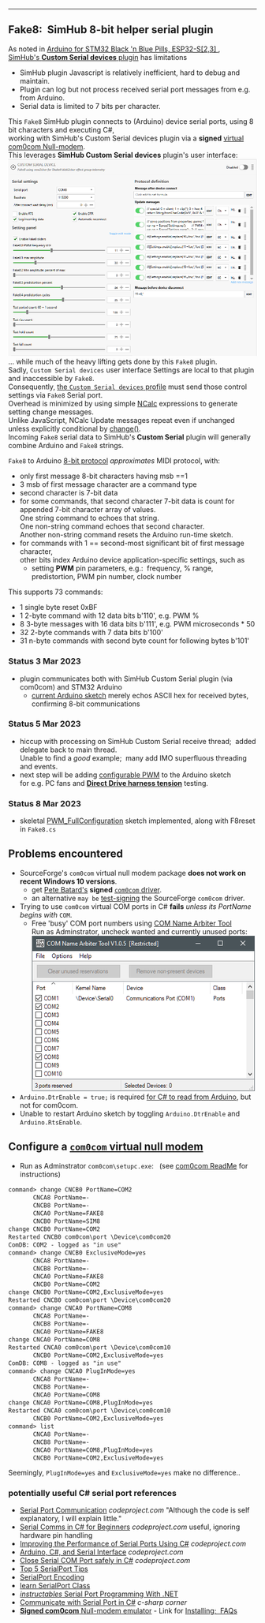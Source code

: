 
---
Fake8:&nbsp; SimHub 8-bit helper serial plugin
---

As noted in [Arduino for STM32 Black 'n Blue Pills, ESP32-S[2,3] ](https://blekenbleu.github.io/Arduino/),  
 [SimHub's **Custom Serial devices** plugin](https://github.com/SHWotever/SimHub/wiki/Custom-serial-devices) has limitations
- SimHub plugin Javascript is relatively inefficient, hard to debug and maintain.
- Plugin can log but not process received serial port messages from e.g. from Arduino.
- Serial data is limited to 7 bits per character.

This `Fake8` SimHub plugin connects to (Arduino) device serial ports,
using 8 bit characters and executing C#,  
working with SimHub's Custom Serial devices plugin
via a **signed** [virtual com0com Null-modem](https://pete.akeo.ie/2011/07/com0com-signed-drivers.html).  
This leverages **SimHub Custom Serial devices** plugin's user interface:  
![](Fake8.png)  
... while much of the heavy lifting gets done by this `Fake8` plugin.  
Sadly, `Custom Serial devices` user interface Settings are local to that plugin
and inaccessible by `Fake8`.  
Consequently, [the `Custom Serial devices` profile](https://raw.githubusercontent.com/blekenbleu/SimHub-profiles/main/Fake8.shsds)
 must send those control settings via `Fake8` Serial port.  
Overhead is minimized by using simple [NCalc](https://github.com/SHWotever/ncalc) expressions to generate setting change messages.  
Unlike JavaScript, NCalc Update messages repeat even if unchanged unless explicitly conditional
 by [change()](https://github.com/SHWotever/SimHub/wiki/NCalc-scripting).  
Incoming `Fake8` serial data to SimHub's **Custom Serial** plugin will generally combine Arduino and `Fake8` strings.

`Fake8` to Arduino [8-bit protocol](https://github.com/blekenbleu/Arduino-Blue-Pill/blob/main/8-bit.md) *approximates* MIDI protocol, with:  
- only first message 8-bit characters having msb ==1
- 3 msb of first message character are a command type
- second character is 7-bit data
- for some commands, that second character 7-bit data is count for appended 7-bit character array of values.  
  One string command to echoes that string.  
  One non-string command echoes that second character.  
  Another non-string command resets the Arduino run-time sketch.
- for commands with 1 == second-most significant bit of first message character,  
  other bits index Arduino device application-specific settings, such as
  - setting **PWM** pin parameters, e.g.:&nbsp; frequency, % range, predistortion, PWM pin number, clock number

This supports 73 commands:
   - 1 single byte reset 0xBF
   - 1 2-byte command with 12 data bits b'110', e.g. PWM %
   - 8 3-byte messages with 16 data bits b'111', e.g. PWM microseconds * 50
   - 32 2-byte commands with 7 data bits b'100'
   - 31 n-byte commands with second byte count for following bytes b'101'

### Status 3 Mar 2023
- plugin communicates both with SimHub Custom Serial plugin (via com0com) and STM32 Arduino
   - [current Arduino sketch](https://github.com/blekenbleu/Arduino-Blue-Pill/tree/main/Blue_ASCII)
   merely echos ASCII hex for received bytes, confirming 8-bit communications
### Status 5 Mar 2023
- hiccup with processing on SimHub Custom Serial receive thread;&nbsp; added delegate back to main thread.  
  Unable to find a *good* example;&nbsp; many add IMO superfluous threading and events.
- next step will be adding [configurable PWM](https://github.com/blekenbleu/Arduino-Blue-Pill/tree/main/PWM_FullConfiguration) to the Arduino sketch  
  for e.g. PC fans and [**Direct Drive harness tension**](https://github.com/blekenbleu/Direct-Drive-harness-tension-tester) testing.
### Status 8 Mar 2023
- skeletal [PWM_FullConfiguration](https://github.com/blekenbleu/Arduino-Blue-Pill/tree/main/PWM_FullConfiguration) sketch implemented, along with F8reset in `Fake8.cs`  

## Problems encountered
- SourceForge's `com0com` virtual null modem package **does not work on recent Windows 10 versions**.
   - get [Pete Batard's](https://pete.akeo.ie/2011/07/com0com-signed-drivers.html) **signed** [`com0com` driver](https://files.akeo.ie/blog/com0com.7z).
   - an alternative `may be` [test-signing](https://learn.microsoft.com/en-us/windows-hardware/drivers/install/the-testsigning-boot-configuration-option) the SourceForge `com0com` driver.
- Trying to use `com0com` virtual COM ports in C# **fails** *unless its PortName begins with* `COM`.  
    - Free 'busy' COM port numbers using [COM Name Arbiter Tool](https://www.uwe-sieber.de/misc_tools_e.html#com_ports)  
       Run as Adminstrator, uncheck wanted and currently unused ports:  
       ![](Arbiter.png)  
- `Arduino.DtrEnable = true;` is required [for C# to read from Arduino](https://forum.arduino.cc/t/serial-communication-with-c-program-serialdatareceivedeventhandler-doesnt-work/108564/3), but not for com0com.
- Unable to restart Arduino sketch by toggling `Arduino.DtrEnable` and `Arduino.RtsEnable`.

## Configure a [`com0com` virtual null modem](https://files.akeo.ie/blog/com0com.7z)
- Run as Adminstrator `com0com\setupc.exe`: &nbsp;   (see [com0com ReadMe](https://raw.githubusercontent.com/paulakg4/com0com/master/ReadMe) for instructions)
```
command> change CNCB0 PortName=COM2
       CNCA8 PortName=-
       CNCB8 PortName=-
       CNCA0 PortName=FAKE8
       CNCB0 PortName=SIM8
change CNCB0 PortName=COM2
Restarted CNCB0 com0com\port \Device\com0com20
ComDB: COM2 - logged as "in use"
command> change CNCB0 ExclusiveMode=yes
       CNCA8 PortName=-
       CNCB8 PortName=-
       CNCA0 PortName=FAKE8
       CNCB0 PortName=COM2
change CNCB0 PortName=COM2,ExclusiveMode=yes
Restarted CNCB0 com0com\port \Device\com0com20
command> change CNCA0 PortName=COM8
       CNCA8 PortName=-
       CNCB8 PortName=-
       CNCA0 PortName=FAKE8
change CNCA0 PortName=COM8
Restarted CNCA0 com0com\port \Device\com0com10
       CNCB0 PortName=COM2,ExclusiveMode=yes
ComDB: COM8 - logged as "in use"
command> change CNCA0 PlugInMode=yes
       CNCA8 PortName=-
       CNCB8 PortName=-
       CNCA0 PortName=COM8
change CNCA0 PortName=COM8,PlugInMode=yes
Restarted CNCA0 com0com\port \Device\com0com10
       CNCB0 PortName=COM2,ExclusiveMode=yes
command> list
       CNCA8 PortName=-
       CNCB8 PortName=-
       CNCA0 PortName=COM8,PlugInMode=yes
       CNCB0 PortName=COM2,ExclusiveMode=yes
```
Seemingly, `PlugInMode=yes` and `ExclusiveMode=yes` make no difference..

### potentially useful C# serial port references

- [Serial Port Communication](https://www.codeproject.com/Tips/361285/Serial-Port-Communication) *codeproject.com* "Although the code is self explanatory, I will explain little."
- [Serial Comms in C# for Beginners](https://www.codeproject.com/Articles/678025/Serial-Comms-in-Csharp-for-Beginners) *codeproject.com* useful, ignoring hardware pin handling
- [Improving the Performance of Serial Ports Using C#](https://www.codeproject.com/Articles/110670/Improving-the-Performance-of-Serial-Ports-Using-C) *codeproject.com*
- [Arduino, C#, and Serial Interface](https://www.codeproject.com/Articles/473828/Arduino-Csharp-and-Serial-Interface) *codeproject.com* 
- [Close Serial COM Port safely in C#](https://www.codeproject.com/Questions/281222/Close-Serial-COM-Port-safely-in-Csharp) *codeproject.com*
- [Top 5 SerialPort Tips](https://learn.microsoft.com/en-us/archive/blogs/bclteam/top-5-serialport-tips-kim-hamilton)
- [SerialPort Encoding](https://learn.microsoft.com/en-us/archive/blogs/bclteam/serialport-encoding-ryan-byington)
- [learn SerialPort Class](https://learn.microsoft.com/en-us/dotnet/api/system.io.ports.serialport?view=dotnet-plat-ext-7.0)
- [*instructables* Serial Port Programming With .NET](https://www.instructables.com/Serial-Port-Programming-With-NET/)
- [Communicate with Serial Port in C#](https://www.c-sharpcorner.com/UploadFile/eclipsed4utoo/communicating-with-serial-port-in-C-Sharp/) *c-sharp corner*
- [**Signed com0com** Null-modem emulator](https://pete.akeo.ie/2011/07/com0com-signed-drivers.html) - Link for [Installing;&nbsp; FAQs](https://raw.githubusercontent.com/paulakg4/com0com/master/ReadMe)
